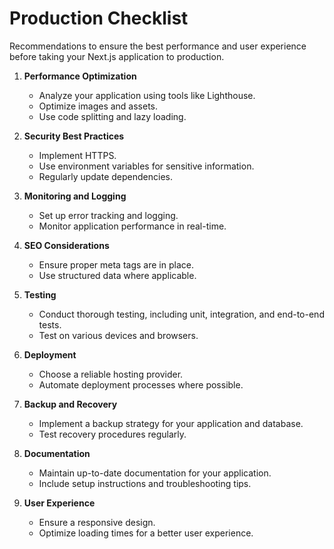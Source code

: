 # Production Checklist

Recommendations to ensure the best performance and user experience before taking your Next.js application to production.

1. **Performance Optimization**
   - Analyze your application using tools like Lighthouse.
   - Optimize images and assets.
   - Use code splitting and lazy loading.

2. **Security Best Practices**
   - Implement HTTPS.
   - Use environment variables for sensitive information.
   - Regularly update dependencies.

3. **Monitoring and Logging**
   - Set up error tracking and logging.
   - Monitor application performance in real-time.

4. **SEO Considerations**
   - Ensure proper meta tags are in place.
   - Use structured data where applicable.

5. **Testing**
   - Conduct thorough testing, including unit, integration, and end-to-end tests.
   - Test on various devices and browsers.

6. **Deployment**
   - Choose a reliable hosting provider.
   - Automate deployment processes where possible.

7. **Backup and Recovery**
   - Implement a backup strategy for your application and database.
   - Test recovery procedures regularly.

8. **Documentation**
   - Maintain up-to-date documentation for your application.
   - Include setup instructions and troubleshooting tips.

9. **User Experience**
   - Ensure a responsive design.
   - Optimize loading times for a better user experience.